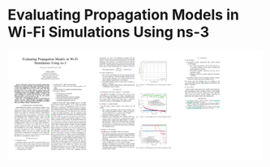 # Evaluating Propagation Models in Wi-Fi Simulations Using ns-3

![short paper](./Evaluating_Propagation_Models_in_Wi_Fi_Simulations_Using_ns_3.png)
